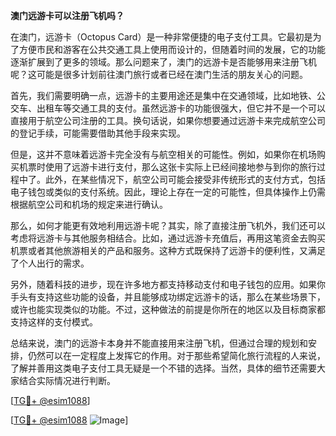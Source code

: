 **澳门远游卡可以注册飞机吗？**

在澳门，远游卡（Octopus Card）是一种非常便捷的电子支付工具。它最初是为了方便市民和游客在公共交通工具上使用而设计的，但随着时间的发展，它的功能逐渐扩展到了更多的领域。那么问题来了，澳门的远游卡是否能够用来注册飞机呢？这可能是很多计划前往澳门旅行或者已经在澳门生活的朋友关心的问题。

首先，我们需要明确一点，远游卡的主要用途还是集中在交通领域，比如地铁、公交车、出租车等交通工具的支付。虽然远游卡的功能很强大，但它并不是一个可以直接用于航空公司注册的工具。换句话说，如果你想要通过远游卡来完成航空公司的登记手续，可能需要借助其他手段来实现。

但是，这并不意味着远游卡完全没有与航空相关的可能性。例如，如果你在机场购买机票时使用了远游卡进行支付，那么这张卡实际上已经间接地参与到你的旅行过程中了。此外，在某些情况下，航空公司可能会接受非传统形式的支付方式，包括电子钱包或类似的支付系统。因此，理论上存在一定的可能性，但具体操作上仍需根据航空公司和机场的规定来进行确认。

那么，如何才能更有效地利用远游卡呢？其实，除了直接注册飞机外，我们还可以考虑将远游卡与其他服务相结合。比如，通过远游卡充值后，再用这笔资金去购买机票或者其他旅游相关的产品和服务。这种方式既保持了远游卡的便利性，又满足了个人出行的需求。

另外，随着科技的进步，现在许多地方都支持移动支付和电子钱包的应用。如果你手头有支持这些功能的设备，并且能够成功绑定远游卡的话，那么在某些场景下，或许也能实现类似的功能。不过，这种做法的前提是你所在的地区以及目标商家都支持这样的支付模式。

总结来说，澳门的远游卡本身并不能直接用来注册飞机，但通过合理的规划和安排，仍然可以在一定程度上发挥它的作用。对于那些希望简化旅行流程的人来说，了解并善用这类电子支付工具无疑是一个不错的选择。当然，具体的细节还需要大家结合实际情况进行判断。

[[TG💪+ @esim1088](https://t.me/s/esim1088)]

[[TG💪+ @esim1088](https://t.me/s/esim1088) ![Image](https://i.postimg.cc/4NQfJmqS/Snipaste-2025-05-13-00-14-12.png)]
